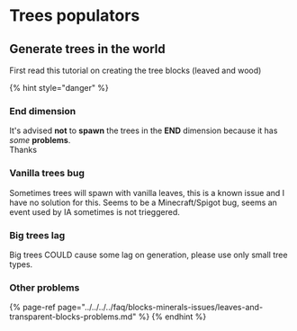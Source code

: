 # Trees populators

## Generate trees in the world

First read this tutorial on creating the tree blocks \(leaved and wood\)

{% hint style="danger" %}
### End dimension

It's advised **not** to **spawn** the trees in the **END** dimension because it has _some_ **problems**.  
Thanks

### Vanilla trees bug

Sometimes trees will spawn with vanilla leaves, this is a known issue and I have no solution for this. Seems to be  a Minecraft/Spigot bug, seems an event used by IA sometimes is not trieggered.

### Big trees lag

Big trees COULD cause some lag on generation, please use only small tree types.

### Other problems

{% page-ref page="../../../../faq/blocks-minerals-issues/leaves-and-transparent-blocks-problems.md" %}
{% endhint %}





